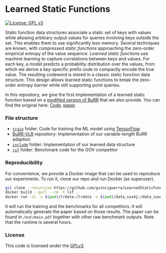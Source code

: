 # Learned Static Functions

[![License: GPL v3](https://img.shields.io/badge/License-GPLv3-blue.svg)](https://www.gnu.org/licenses/gpl-3.0)

Static function data structures associate a static set of keys with values while allowing arbitrary output values for queries involving keys outside the set.
This enables them to use significantly less memory.
Several techniques are known, with *compressed static functions* approaching the zero-order empirical entropy of the value sequence.
*Learned static functions* use machine learning to capture correlations between keys and values.
For each key, a model predicts a probability distribution over the values, from which we derive a key-specific prefix code to compactly encode the true value.
The resulting codeword is stored in a classic static function data structure.
This design allows learned static functions to break the zero-order entropy barrier while still supporting point queries.

In this repository, we give the first implementation of a learned static function based on a [modified version of BuRR](https://github.com/stefanfred/BuRR/tree/falsepositiveVLR) that we also provide.
You can find the original here: [Code](https://github.com/lorenzhs/BuRR), [paper](https://drops.dagstuhl.de/storage/00lipics/lipics-vol233-sea2022/LIPIcs.SEA.2022.4/LIPIcs.SEA.2022.4.pdf).

### File structure

- [`train`](https://github.com/gvinciguerra/LearnedStaticFunction/tree/main/train) folder: Code for training the ML model using [TensorFlow](https://github.com/tensorflow/tensorflow/)
- [BuRR-VLR](https://github.com/stefanfred/BuRR/tree/falsepositiveVLR) repository: Implementation of our variable-length BuRR adaption
- [`include`](https://github.com/gvinciguerra/LearnedStaticFunction/tree/main/include/lsf) folder: Implementation of our learned data structure
- [`csf`](https://github.com/gvinciguerra/LearnedStaticFunction/tree/main/csf) folder: Benchmark code for the GOV competitor

### Reproducibility

For convenience, we provide a Docker image that can be used to reproduce our experiments.
To run it, clone our repo and run Docker (as superuser).

```bash
git clone --recursive https://github.com/gvinciguerra/LearnedStaticFunction.git
docker build --pull --rm -t lsf .
docker run -it -v $(pwd)/lrdata:/lrdata -v $(pwd)/data_sux4j:/data_sux4j -v $(pwd)/out:/out lsf
```

It will run the training and the benchmarks for all competitors.
It will automatically generate the paper based on those results.
The paper can be found in ```/out/main.pdf``` together with other raw benchmark outputs.
Note that the runtime is several hours.

### License

This code is licensed under the [GPLv3](/LICENSE).
